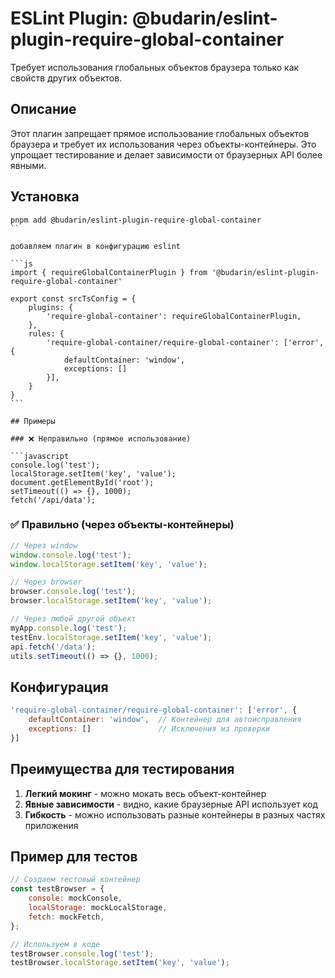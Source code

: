 # ESLint Plugin: @budarin/eslint-plugin-require-global-container

Требует использования глобальных объектов браузера только как свойств других объектов.

## Описание

Этот плагин запрещает прямое использование глобальных объектов браузера и требует их использования через объекты-контейнеры. Это упрощает тестирование и делает зависимости от браузерных API более явными.

## Установка

````
pnpm add @budarin/eslint-plugin-require-global-container
``

добавляем плагин в конфигурацию eslint

```js
import { requireGlobalContainerPlugin } from '@budarin/eslint-plugin-require-global-container'

export const srcTsConfig = {
    plugins: {
        'require-global-container': requireGlobalContainerPlugin,
    },
    rules: {
        'require-global-container/require-global-container': ['error', {
            defaultContainer: 'window',
            exceptions: []
        }],
    }
}
```

## Примеры

### ❌ Неправильно (прямое использование)

```javascript
console.log('test');
localStorage.setItem('key', 'value');
document.getElementById('root');
setTimeout(() => {}, 1000);
fetch('/api/data');
````

### ✅ Правильно (через объекты-контейнеры)

```javascript
// Через window
window.console.log('test');
window.localStorage.setItem('key', 'value');

// Через browser
browser.console.log('test');
browser.localStorage.setItem('key', 'value');

// Через любой другой объект
myApp.console.log('test');
testEnv.localStorage.setItem('key', 'value');
api.fetch('/data');
utils.setTimeout(() => {}, 1000);
```

## Конфигурация

```javascript
'require-global-container/require-global-container': ['error', {
    defaultContainer: 'window',  // Контейнер для автоисправления
    exceptions: []               // Исключения из проверки
}]
```

## Преимущества для тестирования

1. **Легкий мокинг** - можно мокать весь объект-контейнер
2. **Явные зависимости** - видно, какие браузерные API использует код
3. **Гибкость** - можно использовать разные контейнеры в разных частях приложения

## Пример для тестов

```javascript
// Создаем тестовый контейнер
const testBrowser = {
    console: mockConsole,
    localStorage: mockLocalStorage,
    fetch: mockFetch,
};

// Используем в коде
testBrowser.console.log('test');
testBrowser.localStorage.setItem('key', 'value');
```
